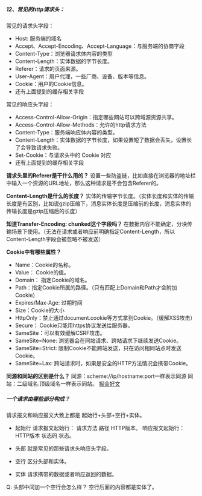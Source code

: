 ##### 12、常见的http请求头：
常见的请求头字段：
- Host: 服务端的域名
- Accept、Accept-Encoding、Accept-Language：与服务端的协商字段
- Content-Type：浏览器请求体内容的类型
- Content-Length：实体数据的字节长度。
- Referer：请求的页面来源。
- User-Agent：用户代理，一些厂商、设备、版本等信息。
- Cookie：用户的Cookie信息。
- 还有上面提到的缓存相关字段

常见的响应头字段：
- Access-Control-Allow-Origin：指定哪些网站可以跨域源资源共享。
- Access-Control-Allow-Methods：允许的http请求方法
- Content-Type：服务端响应体内容的类型。
- Content-Length：实体数据的字节长度，如果设置短了数据会丢失，设置长了会导致请求失败。
- Set-Cookie：与请求头中的 Cookie 对应
- 还有上面提到的缓存相关字段

**请求头里的Referer是干什么用的？**
设置一些防盗链，比如直接在浏览器的地址栏中输入一个资源的URL地址，那么这种请求是不会包含Referer的。

**Content-Length是什么的长度？**
实体的传输字节长度。（实体长度和实体的传输长度是有区别，比如说gzip压缩下，消息实体长度是压缩前的长度，消息实体的传输长度是gzip压缩后的长度）

**知道Transfer-Encoding: chunked这个字段吗？**
在数据内容不能确定，分块传输场景下使用。（无法在请求或者响应前明确指定Content-Length，所以Content-Length字段会被忽略不被发送）

**Cookie中有哪些属性？**
- Name：Cookie的名称。
- Value： Cookie的值。
- Domain： 指定Cookie的域名。
- Path：指定Cookie所属的路径。（只有匹配上Domain和Path才会附加Cookie）
- Expires/Max-Age: 过期时间
- Size：Cookie的大小
- HttpOnly：禁止通过document.cookie等方式拿到Cookie。（缓解XSS攻击）
- Secure： Cookie只能用https协议发送给服务器。
- SameSite：可以有效缓解CSRF攻击。
- SameSite=None: 浏览器会在同站请求、跨站请求下继续发送Cookie。
- SameSite=Strict: 限制Cookie不能跨站发送，只在访问相同站点时发送Cookie。
- SameSite=Lax: 跨站请求时，如果是安全的HTTP方法情况会携带Cookie。

**同源和同站的区别是什么？**
同源：scheme://ip/hostname:port一样表示同源
同站：二级域名.顶级域名一样表示同站。
[掘金好文](https://juejin.cn/post/6877496781505200142)



##### 一个请求由哪些部分构成？
请求报文和响应报文大致上都是 起始行+头部+空行+实体。

- 起始行
  请求报文起始行： 请求方法 路径 HTTP版本。
  响应报文起始行： HTTP版本 状态码 状态。

- 头部
  就是常见的那些请求头响应头字段。

- 空行
  区分头部和实体。

- 实体
  请求携带的数据或者响应返回的数据。

Q: 头部中间加一个空行会怎么样？
空行后面的内容都是实体了。
